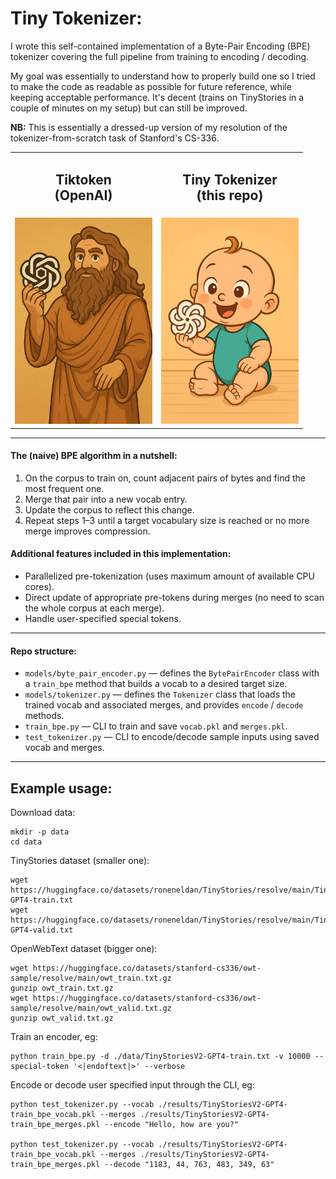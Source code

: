 # Tiny Tokenizer:
I wrote this self-contained implementation of a Byte-Pair Encoding (BPE) tokenizer covering the full pipeline from training to encoding / decoding.

My goal was essentially to understand how to properly build one so I tried to make the code as readable as possible for future reference, while keeping acceptable performance. It's decent (trains on TinyStories in a couple of minutes on my setup) but can still be improved.

**NB:** This is essentially a dressed-up version of my resolution of the tokenizer-from-scratch task of Stanford's CS-336.

<p align="center">
  <table>
    <tr>
      <td align="center"><h2><b>Tiktoken</b> <br/>(OpenAI)</h2></td>
      <td align="center"><h2><b>Tiny Tokenizer</b> <br/>(this repo)</h2></td>
    </tr>
    <tr>
      <td align="center"><img src="./illus/repo_illu.png" width="220"/></td>
      <td align="center"><img src="./illus/repo_illu_2.png" width="220"/></td>
    </tr>
  </table>
</p>

---

#### The (naive) BPE algorithm in a nutshell:
1. On the corpus to train on, count adjacent pairs of bytes and find the most frequent one.
2. Merge that pair into a new vocab entry.
3. Update the corpus to reflect this change.
4. Repeat steps 1–3 until a target vocabulary size is reached or no more merge improves compression.


#### Additional features included in this implementation:
- Parallelized pre-tokenization (uses maximum amount of available CPU cores).
- Direct update of appropriate pre-tokens during merges (no need to scan the whole corpus at each merge).
- Handle user-specified special tokens.

---
#### Repo structure:

- `models/byte_pair_encoder.py` — defines the `BytePairEncoder` class with a `train_bpe` method that builds a vocab to a desired target size.
- `models/tokenizer.py` — defines the `Tokenizer` class that loads the trained vocab and associated merges, and provides `encode` / `decode` methods.
- `train_bpe.py` — CLI to train and save `vocab.pkl` and `merges.pkl`.
- `test_tokenizer.py` — CLI to encode/decode sample inputs using saved vocab and merges.

---

## Example usage:

Download data:
```
mkdir -p data
cd data
```
TinyStories dataset (smaller one):

```
wget https://huggingface.co/datasets/roneneldan/TinyStories/resolve/main/TinyStoriesV2-GPT4-train.txt
wget https://huggingface.co/datasets/roneneldan/TinyStories/resolve/main/TinyStoriesV2-GPT4-valid.txt
```
OpenWebText dataset (bigger one):
```
wget https://huggingface.co/datasets/stanford-cs336/owt-sample/resolve/main/owt_train.txt.gz
gunzip owt_train.txt.gz
wget https://huggingface.co/datasets/stanford-cs336/owt-sample/resolve/main/owt_valid.txt.gz
gunzip owt_valid.txt.gz
```

Train an encoder, eg:
```
python train_bpe.py -d ./data/TinyStoriesV2-GPT4-train.txt -v 10000 --special-token '<|endoftext|>' --verbose
```

Encode or decode user specified input through the CLI, eg:
```
python test_tokenizer.py --vocab ./results/TinyStoriesV2-GPT4-train_bpe_vocab.pkl --merges ./results/TinyStoriesV2-GPT4-train_bpe_merges.pkl --encode "Hello, how are you?"

python test_tokenizer.py --vocab ./results/TinyStoriesV2-GPT4-train_bpe_vocab.pkl --merges ./results/TinyStoriesV2-GPT4-train_bpe_merges.pkl --decode "1183, 44, 763, 483, 349, 63"
```
